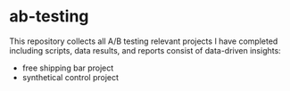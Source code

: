 # ab-testing
This repository collects all A/B testing relevant projects I have completed including scripts, data results, and reports consist of data-driven insights:
- free shipping bar project
- synthetical control project
